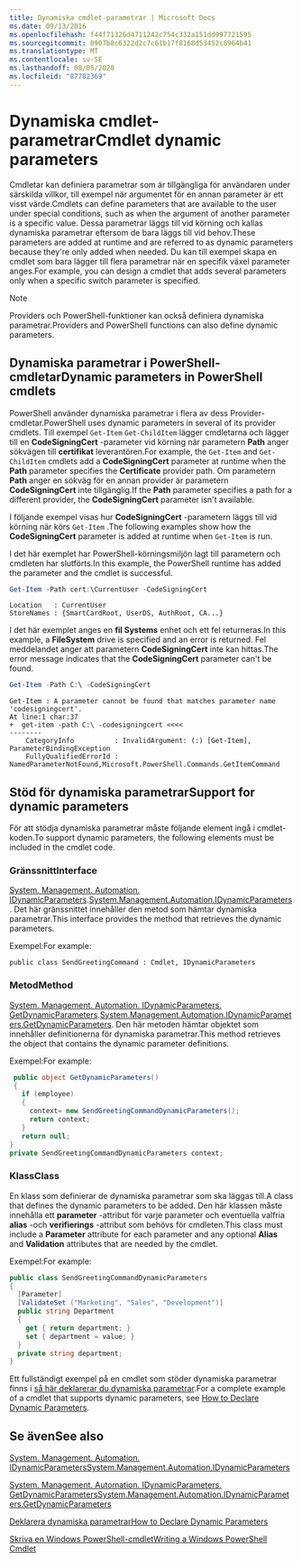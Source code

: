 ```yaml
---
title: Dynamiska cmdlet-parametrar | Microsoft Docs
ms.date: 09/13/2016
ms.openlocfilehash: f44f71326d4711242c754c332a151dd997721595
ms.sourcegitcommit: 0907b8c6322d2c7c61b17f8168d53452c8964b41
ms.translationtype: MT
ms.contentlocale: sv-SE
ms.lasthandoff: 08/05/2020
ms.locfileid: "87782369"
---
```

# <a name="cmdlet-dynamic-parameters"></a><span data-ttu-id="a2a76-102">Dynamiska cmdlet-parametrar</span><span class="sxs-lookup"><span data-stu-id="a2a76-102">Cmdlet dynamic parameters</span></span>

<span data-ttu-id="a2a76-103">Cmdletar kan definiera parametrar som är tillgängliga för användaren under särskilda villkor, till exempel när argumentet för en annan parameter är ett visst värde.</span><span class="sxs-lookup"><span data-stu-id="a2a76-103">Cmdlets can define parameters that are available to the user under special conditions, such as when the argument of another parameter is a specific value.</span></span> <span data-ttu-id="a2a76-104">Dessa parametrar läggs till vid körning och kallas dynamiska parametrar eftersom de bara läggs till vid behov.</span><span class="sxs-lookup"><span data-stu-id="a2a76-104">These parameters are added at runtime and are referred to as dynamic parameters because they're only added when needed.</span></span> <span data-ttu-id="a2a76-105">Du kan till exempel skapa en cmdlet som bara lägger till flera parametrar när en specifik växel parameter anges.</span><span class="sxs-lookup"><span data-stu-id="a2a76-105">For example, you can design a cmdlet that adds several parameters only when a specific switch parameter is specified.</span></span>

> [!NOTE]
> <span data-ttu-id="a2a76-106">Providers och PowerShell-funktioner kan också definiera dynamiska parametrar.</span><span class="sxs-lookup"><span data-stu-id="a2a76-106">Providers and PowerShell functions can also define dynamic parameters.</span></span>

## <a name="dynamic-parameters-in-powershell-cmdlets"></a><span data-ttu-id="a2a76-107">Dynamiska parametrar i PowerShell-cmdletar</span><span class="sxs-lookup"><span data-stu-id="a2a76-107">Dynamic parameters in PowerShell cmdlets</span></span>

<span data-ttu-id="a2a76-108">PowerShell använder dynamiska parametrar i flera av dess Provider-cmdletar.</span><span class="sxs-lookup"><span data-stu-id="a2a76-108">PowerShell uses dynamic parameters in several of its provider cmdlets.</span></span> <span data-ttu-id="a2a76-109">Till exempel `Get-Item` `Get-ChildItem` lägger cmdletarna och lägger till en **CodeSigningCert** -parameter vid körning när parametern **Path** anger sökvägen till **certifikat** leverantören.</span><span class="sxs-lookup"><span data-stu-id="a2a76-109">For example, the `Get-Item` and `Get-ChildItem` cmdlets add a **CodeSigningCert** parameter at runtime when the **Path** parameter specifies the **Certificate** provider path.</span></span> <span data-ttu-id="a2a76-110">Om parametern **Path** anger en sökväg för en annan provider är parametern **CodeSigningCert** inte tillgänglig.</span><span class="sxs-lookup"><span data-stu-id="a2a76-110">If the **Path** parameter specifies a path for a different provider, the **CodeSigningCert** parameter isn't available.</span></span>

<span data-ttu-id="a2a76-111">I följande exempel visas hur **CodeSigningCert** -parametern läggs till vid körning när körs `Get-Item` .</span><span class="sxs-lookup"><span data-stu-id="a2a76-111">The following examples show how the **CodeSigningCert** parameter is added at runtime when `Get-Item` is run.</span></span>

<span data-ttu-id="a2a76-112">I det här exemplet har PowerShell-körningsmiljön lagt till parametern och cmdleten har slutförts.</span><span class="sxs-lookup"><span data-stu-id="a2a76-112">In this example, the PowerShell runtime has added the parameter and the cmdlet is successful.</span></span>

```powershell
Get-Item -Path cert:\CurrentUser -CodeSigningCert
```

```Output
Location   : CurrentUser
StoreNames : {SmartCardRoot, UserDS, AuthRoot, CA...}
```

<span data-ttu-id="a2a76-113">I det här exemplet anges en **fil Systems** enhet och ett fel returneras.</span><span class="sxs-lookup"><span data-stu-id="a2a76-113">In this example, a **FileSystem** drive is specified and an error is returned.</span></span> <span data-ttu-id="a2a76-114">Fel meddelandet anger att parametern **CodeSigningCert** inte kan hittas.</span><span class="sxs-lookup"><span data-stu-id="a2a76-114">The error message indicates that the **CodeSigningCert** parameter can't be found.</span></span>

```powershell
Get-Item -Path C:\ -CodeSigningCert
```

```Output
Get-Item : A parameter cannot be found that matches parameter name 'codesigningcert'.
At line:1 char:37
+  get-item -path C:\ -codesigningcert <<<<
--------
    CategoryInfo          : InvalidArgument: (:) [Get-Item], ParameterBindingException
    FullyQualifiedErrorId : NamedParameterNotFound,Microsoft.PowerShell.Commands.GetItemCommand
```

## <a name="support-for-dynamic-parameters"></a><span data-ttu-id="a2a76-115">Stöd för dynamiska parametrar</span><span class="sxs-lookup"><span data-stu-id="a2a76-115">Support for dynamic parameters</span></span>

<span data-ttu-id="a2a76-116">För att stödja dynamiska parametrar måste följande element ingå i cmdlet-koden.</span><span class="sxs-lookup"><span data-stu-id="a2a76-116">To support dynamic parameters, the following elements must be included in the cmdlet code.</span></span>

### <a name="interface"></a><span data-ttu-id="a2a76-117">Gränssnitt</span><span class="sxs-lookup"><span data-stu-id="a2a76-117">Interface</span></span>

<span data-ttu-id="a2a76-118">[System. Management. Automation. IDynamicParameters](/dotnet/api/System.Management.Automation.IDynamicParameters).</span><span class="sxs-lookup"><span data-stu-id="a2a76-118">[System.Management.Automation.IDynamicParameters](/dotnet/api/System.Management.Automation.IDynamicParameters).</span></span>
<span data-ttu-id="a2a76-119">Det här gränssnittet innehåller den metod som hämtar dynamiska parametrar.</span><span class="sxs-lookup"><span data-stu-id="a2a76-119">This interface provides the method that retrieves the dynamic parameters.</span></span>

<span data-ttu-id="a2a76-120">Exempel:</span><span class="sxs-lookup"><span data-stu-id="a2a76-120">For example:</span></span>

`public class SendGreetingCommand : Cmdlet, IDynamicParameters`

### <a name="method"></a><span data-ttu-id="a2a76-121">Metod</span><span class="sxs-lookup"><span data-stu-id="a2a76-121">Method</span></span>

<span data-ttu-id="a2a76-122">[System. Management. Automation. IDynamicParameters. GetDynamicParameters](/dotnet/api/System.Management.Automation.IDynamicParameters.GetDynamicParameters).</span><span class="sxs-lookup"><span data-stu-id="a2a76-122">[System.Management.Automation.IDynamicParameters.GetDynamicParameters](/dotnet/api/System.Management.Automation.IDynamicParameters.GetDynamicParameters).</span></span>
<span data-ttu-id="a2a76-123">Den här metoden hämtar objektet som innehåller definitionerna för dynamiska parametrar.</span><span class="sxs-lookup"><span data-stu-id="a2a76-123">This method retrieves the object that contains the dynamic parameter definitions.</span></span>

<span data-ttu-id="a2a76-124">Exempel:</span><span class="sxs-lookup"><span data-stu-id="a2a76-124">For example:</span></span>

```csharp
 public object GetDynamicParameters()
 {
   if (employee)
   {
     context= new SendGreetingCommandDynamicParameters();
     return context;
   }
   return null;
}
private SendGreetingCommandDynamicParameters context;
```

### <a name="class"></a><span data-ttu-id="a2a76-125">Klass</span><span class="sxs-lookup"><span data-stu-id="a2a76-125">Class</span></span>

<span data-ttu-id="a2a76-126">En klass som definierar de dynamiska parametrar som ska läggas till.</span><span class="sxs-lookup"><span data-stu-id="a2a76-126">A class that defines the dynamic parameters to be added.</span></span> <span data-ttu-id="a2a76-127">Den här klassen måste innehålla ett **parameter** -attribut för varje parameter och eventuella valfria **alias** -och **verifierings** -attribut som behövs för cmdleten.</span><span class="sxs-lookup"><span data-stu-id="a2a76-127">This class must include a **Parameter** attribute for each parameter and any optional **Alias** and **Validation** attributes that are needed by the cmdlet.</span></span>

<span data-ttu-id="a2a76-128">Exempel:</span><span class="sxs-lookup"><span data-stu-id="a2a76-128">For example:</span></span>

```csharp
public class SendGreetingCommandDynamicParameters
{
  [Parameter]
  [ValidateSet ("Marketing", "Sales", "Development")]
  public string Department
  {
    get { return department; }
    set { department = value; }
  }
  private string department;
}
```

<span data-ttu-id="a2a76-129">Ett fullständigt exempel på en cmdlet som stöder dynamiska parametrar finns i [så här deklarerar du dynamiska parametrar](./how-to-declare-dynamic-parameters.md).</span><span class="sxs-lookup"><span data-stu-id="a2a76-129">For a complete example of a cmdlet that supports dynamic parameters, see [How to Declare Dynamic Parameters](./how-to-declare-dynamic-parameters.md).</span></span>

## <a name="see-also"></a><span data-ttu-id="a2a76-130">Se även</span><span class="sxs-lookup"><span data-stu-id="a2a76-130">See also</span></span>

[<span data-ttu-id="a2a76-131">System. Management. Automation. IDynamicParameters</span><span class="sxs-lookup"><span data-stu-id="a2a76-131">System.Management.Automation.IDynamicParameters</span></span>](/dotnet/api/System.Management.Automation.IDynamicParameters)

[<span data-ttu-id="a2a76-132">System. Management. Automation. IDynamicParameters. GetDynamicParameters</span><span class="sxs-lookup"><span data-stu-id="a2a76-132">System.Management.Automation.IDynamicParameters.GetDynamicParameters</span></span>](/dotnet/api/System.Management.Automation.IDynamicParameters.GetDynamicParameters)

[<span data-ttu-id="a2a76-133">Deklarera dynamiska parametrar</span><span class="sxs-lookup"><span data-stu-id="a2a76-133">How to Declare Dynamic Parameters</span></span>](./how-to-declare-dynamic-parameters.md)

[<span data-ttu-id="a2a76-134">Skriva en Windows PowerShell-cmdlet</span><span class="sxs-lookup"><span data-stu-id="a2a76-134">Writing a Windows PowerShell Cmdlet</span></span>](./writing-a-windows-powershell-cmdlet.md)

